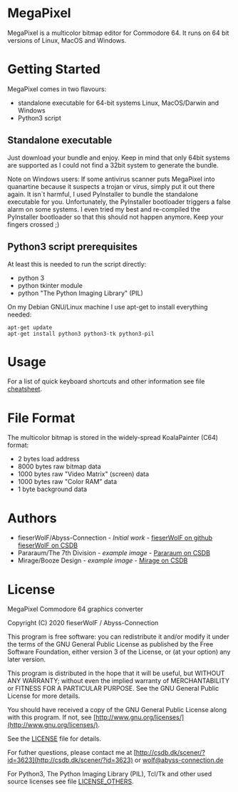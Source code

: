 # MegaPixel

MegaPixel is a multicolor bitmap editor for Commodore 64.
It runs on 64 bit versions of Linux, MacOS and Windows.

# Getting Started

MegaPixel comes in two flavours:

- standalone executable for 64-bit systems Linux, MacOS/Darwin and Windows
- Python3 script

## Standalone executable

Just download your bundle and enjoy. Keep in mind that only 64bit systems are supported as I could not find a 32bit system to generate the bundle.

Note on Windows users: If some antivirus scanner puts MegaPixel into quanartine because it suspects a trojan or virus, simply put it out there again.
It isn`t harmful, I used PyInstaller to bundle the standalone executable for you.
Unfortunately, the PyInstaller bootloader triggers a false alarm on some systems.
I even tried my best and re-compiled the PyInstaller bootloader so that this should not happen anymore. Keep your fingers crossed ;)



## Python3 script prerequisites

At least this is needed to run the script directly:

- python 3
- python tkinter module
- python "The Python Imaging Library" (PIL)

On my Debian GNU/Linux machine I use apt-get to install everything needed:
```
apt-get update
apt-get install python3 python3-tk python3-pil
```

# Usage

For a list of quick keyboard shortcuts and other information see file [cheatsheet](cheatsheet.md).


# File Format

The multicolor bitmap is stored in the widely-spread KoalaPainter (C64) format:

* 2 bytes load address
* 8000 bytes raw bitmap data
* 1000 bytes raw "Video Matrix" (screen) data
* 1000 bytes raw "Color RAM" data
* 1 byte background data




# Authors

* fieserWolF/Abyss-Connection - *Initial work* - [fieserWolF on github](https://github.com/fieserWolF) [fieserWolF on CSDB](https://csdb.dk/scener/?id=3623)
* Pararaum/The 7th Division - *example image* - [Pararaum on CSDB](https://csdb.dk/scener/?id=31223)
* Mirage/Booze Design - *example image* - [Mirage on CSDB](https://csdb.dk/scener/?id=739)



# License

MegaPixel Commodore 64 graphics converter

Copyright (C) 2020 fieserWolF / Abyss-Connection

This program is free software: you can redistribute it and/or modify it under the terms of the GNU General Public License as published by the Free Software Foundation, either version 3 of the License, or (at your option) any later version.

This program is distributed in the hope that it will be useful, but WITHOUT ANY WARRANTY;
without even the implied warranty of MERCHANTABILITY or FITNESS FOR A PARTICULAR PURPOSE.
See the GNU General Public License for more details.

You should have received a copy of the GNU General Public License along with this program.  If not, see [http://www.gnu.org/licenses/](http://www.gnu.org/licenses/).

See the [LICENSE](LICENSE) file for details.

For futher questions, please contact me at
[http://csdb.dk/scener/?id=3623](http://csdb.dk/scener/?id=3623)
or
[wolf@abyss-connection.de](wolf@abyss-connection.de)

For Python3, The Python Imaging Library (PIL), Tcl/Tk and other used source licenses see file [LICENSE_OTHERS](LICENSE_OTHERS).
